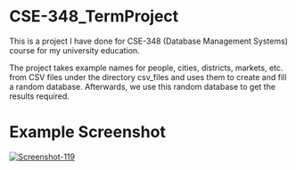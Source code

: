 # CSE-348_TermProject
This is a project I have done for CSE-348 (Database Management Systems) course for my university education.

The project takes example names for people, cities, districts, markets, etc. from CSV files under the directory csv_files and uses them to create and fill a random database. Afterwards, we use this random database to get the results required.

# Example Screenshot

<a href='https://postimg.cc/zV7HfTrJ' target='_blank'><img src='https://i.postimg.cc/zV7HfTrJ/Screenshot-119.png' border='0' alt='Screenshot-119'/></a>
